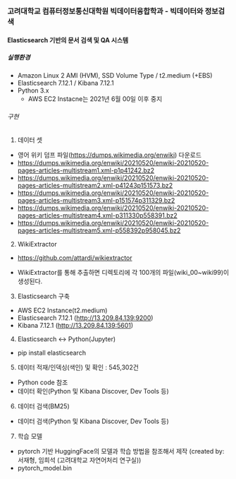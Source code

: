 ### 고려대학교 컴퓨터정보통신대학원 빅데이터융합학과 - 빅데이터와 정보검색
#### Elasticsearch 기반의 문서 검색 및 QA 시스템

##### 실행환경
- Amazon Linux 2 AMI (HVM), SSD Volume Type / t2.medium (+EBS)
- Elasticsearch 7.12.1 / Kibana 7.12.1
- Python 3.x
  * AWS EC2 Instacne는 2021년 6월 00일 이후 중지
 
###### 구현
1) 데이터 셋
- 영어 위키 덤프 파일(https://dumps.wikimedia.org/enwiki) 다운로드
- https://dumps.wikimedia.org/enwiki/20210520/enwiki-20210520-pages-articles-multistream1.xml-p1p41242.bz2
- https://dumps.wikimedia.org/enwiki/20210520/enwiki-20210520-pages-articles-multistream2.xml-p41243p151573.bz2
- https://dumps.wikimedia.org/enwiki/20210520/enwiki-20210520-pages-articles-multistream3.xml-p151574p311329.bz2
- https://dumps.wikimedia.org/enwiki/20210520/enwiki-20210520-pages-articles-multistream4.xml-p311330p558391.bz2
- https://dumps.wikimedia.org/enwiki/20210520/enwiki-20210520-pages-articles-multistream5.xml-p558392p958045.bz2


2) WikiExtractor
- https://github.com/attardi/wikiextractor
* WikiExtractor를 통해 추출하면 디렉토리에 각 100개의 파일(wiki_00~wiki99)이 생성된다.


3) Elasticsearch 구축
- AWS EC2 Instance(t2.medium)
- Elasticsearch 7.12.1 (http://13.209.84.139:9200)
- Kibana 7.12.1 (http://13.209.84.139:5601)
 
 
4) Elasticsearch ↔ Python(Jupyter)
- pip install elasticsearch
 
 
5) 데이터 적재/인덱싱(색인) 및 확인 : 545,302건
- Python code 참조
- 데이터 확인(Python 및 Kibana Discover, Dev Tools 등)


6) 데이터 검색(BM25)
- 데이터 검색(Python 및 Kibana Discover, Dev Tools 등)


7) 학습 모델
- pytorch 기반 HuggingFace의 모델과 학습 방법을 참조해서 제작
  (created by: 서재형, 임희석 (고려대학교 자연어처리 연구실))
- pytorch_model.bin


